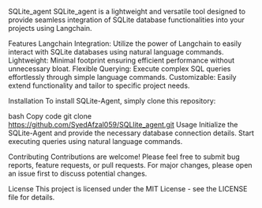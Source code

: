 SQLite_agent
SQLite_agent is a lightweight and versatile tool designed to provide seamless integration of SQLite database functionalities into your projects using Langchain.

Features
Langchain Integration: Utilize the power of Langchain to easily interact with SQLite databases using natural language commands.
Lightweight: Minimal footprint ensuring efficient performance without unnecessary bloat.
Flexible Querying: Execute complex SQL queries effortlessly through simple language commands.
Customizable: Easily extend functionality and tailor to specific project needs.

Installation
To install SQLite-Agent, simply clone this repository:

bash
Copy code
git clone https://github.com/SyedAfzal059/SQLlite_agent.git
Usage
Initialize the SQLite-Agent and provide the necessary database connection details.
Start executing queries using natural language commands.



Contributing
Contributions are welcome! Please feel free to submit bug reports, feature requests, or pull requests. For major changes, please open an issue first to discuss potential changes.

License
This project is licensed under the MIT License - see the LICENSE file for details.
